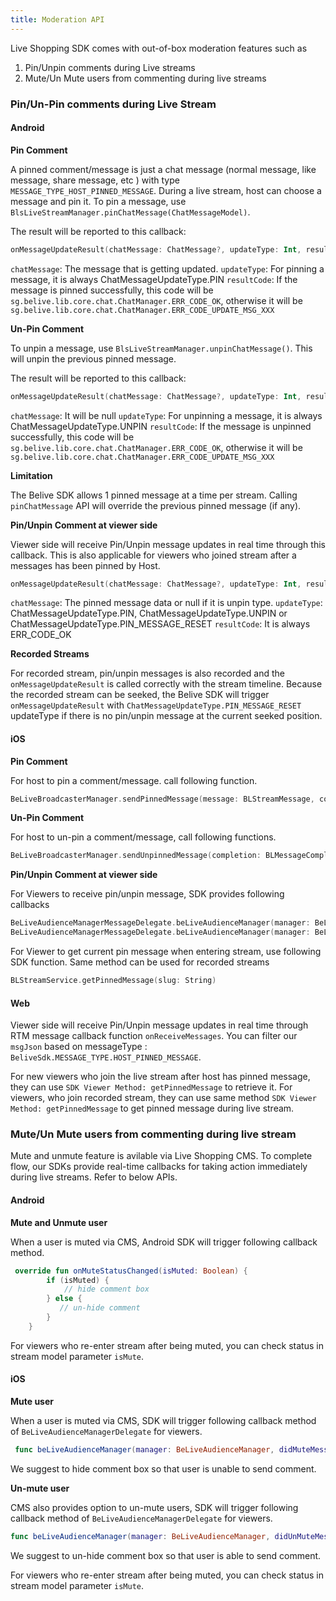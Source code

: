 ```yaml
---
title: Moderation API
---
```


Live Shopping SDK comes with out-of-box moderation features such as 

1. Pin/Unpin comments during Live streams
2. Mute/Un Mute users from commenting during live streams


### Pin/Un-Pin comments during Live Stream 


#### Android 

**Pin Comment**

A pinned comment/message is just a chat message (normal message, like message, share message, etc ) with type `MESSAGE_TYPE_HOST_PINNED_MESSAGE`.
During a live stream, host can choose a message and pin it.
To pin a message, use `BlsLiveStreamManager.pinChatMessage(ChatMessageModel)`.

The result will be reported to this callback:

```kotlin
onMessageUpdateResult(chatMessage: ChatMessage?, updateType: Int, resultCode: Int)
```

`chatMessage`: The message that is getting updated.
`updateType`: For pinning a message, it is always ChatMessageUpdateType.PIN
`resultCode`: If the message is pinned successfully, this code will be `sg.belive.lib.core.chat.ChatManager.ERR_CODE_OK`, otherwise it will be `sg.belive.lib.core.chat.ChatManager.ERR_CODE_UPDATE_MSG_XXX`

**Un-Pin Comment**

To unpin a message, use `BlsLiveStreamManager.unpinChatMessage()`. This will unpin the previous pinned message.

The result will be reported to this callback:

```kotlin
onMessageUpdateResult(chatMessage: ChatMessage?, updateType: Int, resultCode: Int)
```

`chatMessage`: It will be null
`updateType`: For unpinning a message, it is always ChatMessageUpdateType.UNPIN
`resultCode`: If the message is unpinned successfully, this code will be `sg.belive.lib.core.chat.ChatManager.ERR_CODE_OK`, otherwise it will be `sg.belive.lib.core.chat.ChatManager.ERR_CODE_UPDATE_MSG_XXX`

**Limitation**

The Belive SDK allows 1 pinned message at a time per stream. Calling `pinChatMessage` API will override the previous pinned message (if any).

**Pin/Unpin Comment at viewer side**

Viewer side will receive Pin/Unpin message updates in real time through this callback. This is also applicable for viewers who joined stream after a messages has been pinned by Host.

```kotlin
onMessageUpdateResult(chatMessage: ChatMessage?, updateType: Int, resultCode: Int)
```

`chatMessage`: The pinned message data or null if it is unpin type.
`updateType`: ChatMessageUpdateType.PIN, ChatMessageUpdateType.UNPIN or ChatMessageUpdateType.PIN_MESSAGE_RESET
`resultCode`: It is always ERR_CODE_OK

**Recorded Streams**

For recorded stream, pin/unpin messages is also recorded and the `onMessageUpdateResult` is called correctly with the stream timeline.
Because the recorded stream can be seeked, the Belive SDK will trigger `onMessageUpdateResult` with `ChatMessageUpdateType.PIN_MESSAGE_RESET` updateType if there is no pin/unpin message at the current seeked position.


#### iOS

**Pin Comment**

For host to pin a comment/message. call following function.

```swift
BeLiveBroadcasterManager.sendPinnedMessage(message: BLStreamMessage, completion: BLMessageCompletion)
```

**Un-Pin Comment**

For host to un-pin a comment/message, call following functions.

```swift
BeLiveBroadcasterManager.sendUnpinnedMessage(completion: BLMessageCompletion)
```

**Pin/Unpin Comment at viewer side**

For Viewers to receive pin/unpin message, SDK provides following callbacks

```swift
BeLiveAudienceManagerMessageDelegate.beLiveAudienceManager(manager: BeLiveAudienceManager, didPinMessage message: BLStreamMessage)
BeLiveAudienceManagerMessageDelegate.beLiveAudienceManager(manager: BeLiveAudienceManager, didUnpinMessage message: BLStreamMessage)

```

For Viewer to get current pin message when entering stream, use following SDK function. Same method can be used for recorded streams

```swift
BLStreamService.getPinnedMessage(slug: String)
```

#### Web 

Viewer side will receive Pin/Unpin message updates in real time through RTM message callback function `onReceiveMessages`. You can filter our `msgJson` based on 
messageType : `BeliveSdk.MESSAGE_TYPE.HOST_PINNED_MESSAGE`.

For new viewers who join the live stream after host has pinned message, they can use `SDK Viewer Method: getPinnedMessage` to retrieve it. For viewers, who join recorded stream, they can use same method `SDK Viewer Method: getPinnedMessage` to get pinned message during live stream.


### Mute/Un Mute users from commenting during live stream

Mute and unmute feature is avilable via Live Shopping CMS. To complete flow, our SDKs provide real-time callbacks for taking action immediately during live streams. Refer to below APIs. 

#### Android 

**Mute and Unmute user**

When a user is muted via CMS, Android SDK will trigger following callback method.

```kotlin
 override fun onMuteStatusChanged(isMuted: Boolean) {
        if (isMuted) {
            // hide comment box
        } else {
           // un-hide comment
        }
    }
```

 For viewers who re-enter stream after being muted, you can check status in stream model parameter `isMute`. 

#### iOS

**Mute user**

When a user is muted via CMS, SDK will trigger following callback method of `BeLiveAudienceManagerDelegate` for viewers.

```swift
 func beLiveAudienceManager(manager: BeLiveAudienceManager, didMuteMessage message: BLStreamMessage)
```
We suggest to hide comment box so that user is unable to send comment. 

**Un-mute user**

CMS also provides option to un-mute users, SDK will trigger following callback method of `BeLiveAudienceManagerDelegate` for viewers.

```swift
func beLiveAudienceManager(manager: BeLiveAudienceManager, didUnMuteMessage message: BLStreamMessage)

```
 We suggest to un-hide comment box so that user is able to send comment. 

 For viewers who re-enter stream after being muted, you can check status in stream model parameter `isMute`. 

